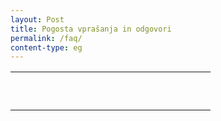 ```yaml
---
layout: Post
title: Pogosta vprašanja in odgovori
permalink: /faq/
content-type: eg
---
```

<style>
button {
    background:none;
    margin:none;
    border:none;
    padding:0.75em 0.1em 0 0;
}
.question {
    padding: 0.75em 0.9em 0em 0em !important;
    width:90%;
}
h7 {
    opacity: 0;
}
h1 {
    padding: 0em 0em 0.5em 0em;
}
.faq-button {
    width:5%;
}
.faq-copy {
    width:5%;
}
.faq-button:hover {
  opacity: 0.5;
}
.faq-copy:hover {
  opacity: 0.5;
}
.faq-answer {
    padding: 2% 0 2%;
}
.content table td {
    padding: 0 0 0 0;
}
.tooltip .tooltiptext {
  font-size: 13px;
  visibility: hidden;
  width: 100px;
  background-color: #555;
  color: #fff;
  text-align: center;
  border-radius: 6px;
  padding: 5px;
  position: absolute;
  z-index: 1;
  bottom: 120%;
  left: 50%;
  margin-left: -35px;
  opacity: 0;
  transition: opacity 0.3s;
}
.tooltip:hover .tooltiptext {
  visibility: visible;
  opacity: 1;
}
</style>

<table>
    <tr>
        <td id="q1" class="question"></td>
        <td id="button1" class="faq-button"></td>
        <td class="tooltip" id="copy1" onclick="handleCopy1()" onmouseout="outCopy1()">
            <div class="faq-copy" id="check1" style="display:none; padding-top:3px;">
                <button>
                    <svg width="17" viewBox="0 0 101 102" fill="var(--text-main)" xmlns="http://www.w3.org/2000/svg">
                        <g clip-path="url(#clip0_120_268)" style="stroke:var(--text-main);  fill:var(--text-main);  opacity: 0.75;">
                        <path d="M39.073 75.6191C39.347 75.8921 39.717 76.0451 40.103 76.0451C40.117 76.0451 40.131 76.0451 40.144 76.0451C40.545 76.0341 40.922 75.8581 41.189 75.5591L85.393 26.0481C85.929 25.4481 85.877 24.5271 85.276 23.9921C84.676 23.4561 83.755 23.5091 83.22 24.1081L40.042 72.4701L17.254 49.6871C16.685 49.1181 15.763 49.1181 15.195 49.6871C14.626 50.2561 14.626 51.1781 15.195 51.7471L39.073 75.6191Z"  stroke-width="2.0"/>
                        <path d="M98.544 0H1.45701C0.653007 0 0.00100708 0.652 0.00100708 1.457V99.712C0.00100708 100.517 0.653007 101.169 1.45701 101.169H98.544C99.349 101.169 100 100.517 100 99.712V1.457C100 0.652 99.349 0 98.544 0ZM97.088 98.255H2.91301V2.912H97.088V98.255Z" stroke-width="2.0"/>
                        </g>
                        <defs>
                        <clipPath id="clip0_120_268">
                        <rect width="100.353" height="101.168" fill="var(--text-main)"/>
                        </clipPath>
                        </defs>
                    </svg>
                </button>
            </div>
        </td> 
    </tr>   
    <tr>
        <td id="q2" class="question"></td>
        <td id="button2" class="faq-button"></td>
        <td class="tooltip" id="copy2" onclick="handleCopy2()" onmouseout="outCopy2()"></td> 
    </tr>
    <tr>
        <td id="q3" class="question"></td>
        <td id="button3" class="faq-button"></td>
        <td class="tooltip"  id="copy3" onclick="handleCopy3()" onmouseout="outCopy3()"></td> 
    </tr>
    <tr>
        <td id="q4" class="question"></td>
        <td id="button4" class="faq-button"></td>
        <td class="tooltip" id="copy4" onclick="handleCopy4()" onmouseout="outCopy4()"></td> 
    </tr>
    <tr>
        <td id="q5" class="question"></td>
        <td id="button5" class="faq-button"></td>
        <td class="tooltip" id="copy5" onclick="handleCopy5()" onmouseout="outCopy5()"></td> 
    </tr>
</table>
<script src="https://siohca.um.si/assets/js/faq.js"></script>